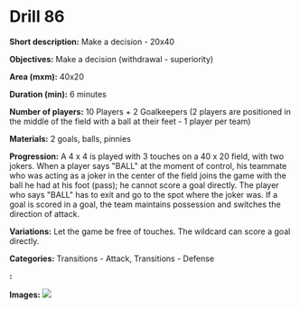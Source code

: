 # Drill 86

**Short description:**
Make a decision - 20x40

**Objectives:**
Make a decision (withdrawal - superiority)

**Area (mxm):**
40x20

**Duration (min):**
6 minutes

**Number of players:**
10 Players + 2 Goalkeepers (2 players are positioned in the middle of the field with a ball at their feet - 1 player per team)

**Materials:**
2 goals, balls, pinnies

**Progression:**
A 4 x 4 is played with 3 touches on a 40 x 20 field, with two jokers. When a player says "BALL" at the moment of control, his teammate who was acting as a joker in the center of the field joins the game with the ball he had at his foot (pass); he cannot score a goal directly. The player who says "BALL" has to exit and go to the spot where the joker was. If a goal is scored in a goal, the team maintains possession and switches the direction of attack.

**Variations:**
Let the game be free of touches. The wildcard can score a goal directly.

**Categories:**
Transitions - Attack, Transitions - Defense

**:**


**Images:**
![](https://www.coachingfutsal.com/\images\477216003d04584b3e72f92fa74146718bf6344ca084632f1063fc49970805464d9854fdcceed22a1af5660b1c5f081227d2ad06c8791dd8e394b528f767774b4dbffbf97db36.jpg)

